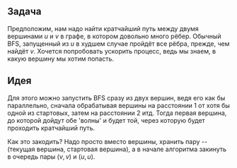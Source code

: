 ## Задача

Предположим, нам надо найти кратчайший путь между двумя вершинами $u$ и
$v$ в графе, в котором довольно много рёбер. Обычный BFS, запущенный из
$u$ в худшем случае пройдёт все рёбра, прежде, чем найдёт $v$. Хочется
попробовать ускорить процесс, ведь мы знаем, в какую вершину мы хотим
попасть.

## Идея

Для этого можно запустить BFS сразу из двух вершин, ведя его как бы
параллельно, сначала обрабатывая вершины на расстоянии 1 от хотя бы
одной из стартовых, затем на расстоянии 2 итд. Тогда первая вершина, до
которой дойдут обе 'волны' и будет той, через которую будет проходить
кратчайший путь.

Как это закодить? Надо просто вместо вершины, хранить пару -- (текущая
вершина, стартовая вершина), а в начале алгоритма закинуть в очередь
пары $(v, v)$ и $(u, u)$.